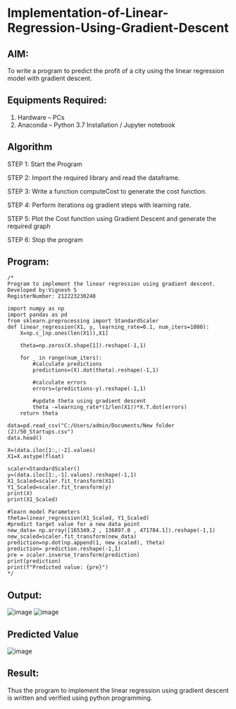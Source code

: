 # Implementation-of-Linear-Regression-Using-Gradient-Descent

## AIM:
To write a program to predict the profit of a city using the linear regression model with gradient descent.

## Equipments Required:
1. Hardware – PCs
2. Anaconda – Python 3.7 Installation / Jupyter notebook

## Algorithm
STEP 1: Start the Program

STEP 2: Import the required library and read the dataframe.

STEP 3: Write a function computeCost to generate the cost function.

STEP 4: Perform iterations og gradient steps with learning rate.

STEP 5: Plot the Cost function using Gradient Descent and generate the required graph

STEP 6: Stop the program
## Program:
```
/*
Program to implement the linear regression using gradient descent.
Developed by:Vignesh S
RegisterNumber: 212223230240

import numpy as np
import pandas as pd 
from sklearn.preprocessing import StandardScaler 
def linear_regression(X1, y, learning_rate=0.1, num_iters=1000):
    X=np.c_[np.ones(len(X1)),X1]
    
    theta=np.zeros(X.shape[1]).reshape(-1,1)
    
    for _ in range(num_iters):
        #calculate predictions
        predictions=(X).dot(theta).reshape(-1,1)
        
        #calculate errors
        errors=(predictions-y).reshape(-1,1)
        
        #update theta using gradient descent 
        theta -=learning_rate*(1/len(X1))*X.T.dot(errors)
    return theta

data=pd.read_csv("C:/Users/admin/Documents/New folder (2)/50_Startups.csv")
data.head()

X=(data.iloc[1:,:-2].values)
X1=X.astype(float)

scaler=StandardScaler()
y=(data.iloc[1:,-1].values).reshape(-1,1)
X1_Scaled=scaler.fit_transform(X1)
Y1_Scaled=scaler.fit_transform(y)
print(X)
print(X1_Scaled)

#learn model Parameters
theta=linear_regression(X1_Scaled, Y1_Scaled)
#predict target value for a new data point
new_data= np.array([165349.2 , 136897.8 , 471784.1]).reshape(-1,1)
new_scaled=scaler.fit_transform(new_data)
prediction=np.dot(np.append(1, new_scaled), theta)
prediction= prediction.reshape(-1,1)
pre = scaler.inverse_transform(prediction)
print(prediction)
print(f"Predicted value: {pre}")
*/
```

## Output:

![image](https://github.com/user-attachments/assets/8b576c3a-1911-4f4e-a938-a372e1c2e449)
![image](https://github.com/user-attachments/assets/b3273a98-db7e-4645-a9e3-775c2830cd14)

## Predicted Value 
![image](https://github.com/user-attachments/assets/2e6bec8a-2fbb-4c4f-908d-7a4d51deb2d6)



## Result:
Thus the program to implement the linear regression using gradient descent is written and verified using python programming.
